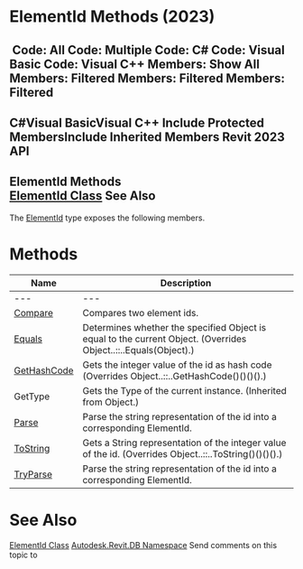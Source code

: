# ElementId Methods (2023)

﻿
 Code: All Code: Multiple Code: C# Code: Visual Basic Code: Visual C++  Members: Show All Members: Filtered Members: Filtered Members: Filtered   
---  
C#Visual BasicVisual C++
Include Protected MembersInclude Inherited Members
Revit 2023 API  
---  
ElementId Methods  
[ElementId Class](44f3f7b1-3229-3404-93c9-dc5e70337dd6.md "ElementId Class") See Also  
---  
The [ElementId](44f3f7b1-3229-3404-93c9-dc5e70337dd6.md "ElementId Class") type exposes the following members.
# Methods
| Name | Description |
| --- | --- |
| --- | --- | --- |
| [Compare](697d29f7-4d22-b576-9abc-fbe64803737a.md "Compare Method") | Compares two element ids. |
| [Equals](a5f86bdf-84d9-cc34-7d80-93acf4f5955b.md "Equals Method") | Determines whether the specified Object is equal to the current Object.  (Overrides Object..::..Equals(Object).) |
| [GetHashCode](64b122ce-0c09-ccd4-213d-b06ab6ee7748.md "GetHashCode Method") | Gets the integer value of the id as hash code  (Overrides Object..::..GetHashCode()()()().) |
| GetType | Gets the Type of the current instance. (Inherited from Object.) |
| [Parse](aa22f1f3-4e78-ebd0-705f-084dd1a54eac.md "Parse Method") | Parse the string representation of the id into a corresponding ElementId. |
| [ToString](db92e345-5a0e-fbad-892a-bea2bd9de941.md "ToString Method") | Gets a String representation of the integer value of the id.  (Overrides Object..::..ToString()()()().) |
| [TryParse](7b254b04-e251-ea50-3678-4b530009c1b0.md "TryParse Method") | Parse the string representation of the id into a corresponding ElementId. |

# See Also
[ElementId Class](44f3f7b1-3229-3404-93c9-dc5e70337dd6.md "ElementId Class")
[Autodesk.Revit.DB Namespace](87546ba7-461b-c646-cbb1-2cb8f5bff8b2.md "Autodesk.Revit.DB Namespace")
Send comments on this topic to 